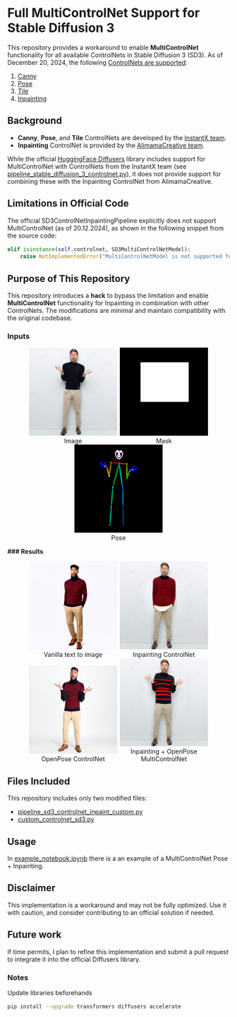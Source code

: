 # Full MultiControlNet Support for Stable Diffusion 3

This repository provides a workaround to enable **MultiControlNet** functionality for all available ControlNets in Stable Diffusion 3 (SD3). As of December 20, 2024, the following [ControlNets are supported](https://huggingface.co/docs/diffusers/en/api/pipelines/controlnet_sd3):
1. [Canny](https://huggingface.co/InstantX/SD3-Controlnet-Canny)
2. [Pose](https://huggingface.co/InstantX/SD3-Controlnet-Pose)
3. [Tile](https://huggingface.co/InstantX/SD3-Controlnet-Tile)
4. [Inpainting](https://huggingface.co/alimama-creative/SD3-Controlnet-Inpainting)

## Background
- **Canny**, **Pose**, and **Tile** ControlNets are developed by the [InstantX team](https://huggingface.co/InstantX).
- **Inpainting** ControlNet is provided by the [AlimamaCreative team](https://huggingface.co/alimama-creative/SD3-Controlnet-Inpainting).

While the official [HuggingFace Diffusers](https://github.com/huggingface/diffusers) library includes support for MultiControlNet with ControlNets from the InstantX team (see [pipeline_stable_diffusion_3_controlnet.py](https://github.com/huggingface/diffusers/blob/main/src/diffusers/pipelines/controlnet_sd3/pipeline_stable_diffusion_3_controlnet.py)), it does not provide support for combining these with the Inpainting ControlNet from AlimamaCreative.

## Limitations in Official Code

The official SD3ControlNetInpaintingPipeline explicitly does not support MultiControlNet (as of 20.12.2024), as shown in the following snippet from the source code:
```python
elif isinstance(self.controlnet, SD3MultiControlNetModel):
    raise NotImplementedError("MultiControlNetModel is not supported for SD3ControlNetInpaintingPipeline.")
```
## Purpose of This Repository

This repository introduces a **hack** to bypass the limitation and enable **MultiControlNet** functionality for Inpainting in combination with other ControlNets. The modifications are minimal and maintain compatibility with the original codebase.

### Inputs
<div align="center">
<p float="left">
<figure style="display: inline-block; margin: 0 1px; width: 200px;">
<img src="assets/sample_image.png" width="200" />
<figcaption style="text-align: center">Image</figcaption>
</figure>
<figure style="display: inline-block; margin: 0 1px; width: 200px;">
<img src="assets/sample_mask.png" width="200" />
<figcaption style="text-align: center">Mask</figcaption>
</figure>
<figure style="display: inline-block; margin: 0 1px; width: 200px;">
<img src="assets/sample_pose_1.png" width="200" />
<figcaption style="text-align: center">Pose</figcaption>
</figure>
</p>
</div>

**### Results**
<div align="center">
<p float="left">
<figure style="display: inline-block; margin: 0 1px; width: 200px;">
<img src="assets/res_0.png" width="200" />
<figcaption style="text-align: center">Vanilla text to image</figcaption>
</figure>
<figure style="display: inline-block; margin: 0 1px; width: 200px;">
<img src="assets/res_1.png" width="200" />
<figcaption style="text-align: center">Inpainting ControlNet</figcaption>
</figure>
<figure style="display: inline-block; margin: 0 1px; width: 200px;">
<img src="assets/res_2.png" width="200" />
<figcaption style="text-align: center">OpenPose ControlNet</figcaption>
</figure>
<figure style="display: inline-block; margin: 0 1px; width: 200px;">
<img src="assets/res_3.png" width="200" />
<figcaption style="text-align: center">Inpainting + OpenPose MultiControlNet</figcaption>
</figure>
</p>
</div>

## Files Included
This repository includes only two modified files:
- [pipeline_sd3_controlnet_inpaint_custom.py](pipeline_sd3_controlnet_inpaint_custom.py)
- [custom_controlnet_sd3.py](custom_controlnet_sd3.py)

## Usage

In [example_notebook.ipynb](example_notebook.ipynb) there is a an example of a MultiControlNet Pose + Inpainting. 

## Disclaimer

This implementation is a workaround and may not be fully optimized. Use it with caution, and consider contributing to an official solution if needed.

## Future work
If time permits, I plan to refine this implementation and submit a pull request to integrate it into the official Diffusers library.

### Notes

Update libraries beforehands
```bash
pip install --upgrade transformers diffusers accelerate
```